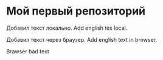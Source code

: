 # Мой первый репозиторий

Добавил текст локально. Add english tex local.

Добавил текст через браузер. Add english text in browser.

Brawser bad text
